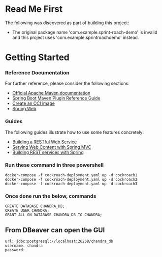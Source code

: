 # Read Me First
The following was discovered as part of building this project:

* The original package name 'com.example.sprint-roach-demo' is invalid and this project uses 'com.example.sprintroachdemo' instead.

# Getting Started

### Reference Documentation
For further reference, please consider the following sections:

* [Official Apache Maven documentation](https://maven.apache.org/guides/index.html)
* [Spring Boot Maven Plugin Reference Guide](https://docs.spring.io/spring-boot/docs/2.7.14/maven-plugin/reference/html/)
* [Create an OCI image](https://docs.spring.io/spring-boot/docs/2.7.14/maven-plugin/reference/html/#build-image)
* [Spring Web](https://docs.spring.io/spring-boot/docs/2.7.14/reference/htmlsingle/index.html#web)

### Guides
The following guides illustrate how to use some features concretely:

* [Building a RESTful Web Service](https://spring.io/guides/gs/rest-service/)
* [Serving Web Content with Spring MVC](https://spring.io/guides/gs/serving-web-content/)
* [Building REST services with Spring](https://spring.io/guides/tutorials/rest/)

### Run these command in three powershell
    docker-compose -f cockroach-deployment.yaml up -d cockroach1
    docker-compose -f cockroach-deployment.yaml up -d cockroach2
    docker-compose -f cockroach-deployment.yaml up -d cockroach3

### Once done run the below, commands
    CREATE DATABASE CHANDRA_DB;
    CREATE USER CHANDRA; 
    GRANT ALL ON DATABASE CHANDRA_DB TO CHANDRA;

## From DBeaver can open the GUI
    url: jdbc:postgresql://localhost:26258/chandra_db
    username: chandra
    password:
